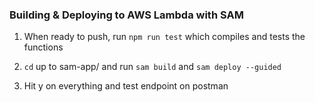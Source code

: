 ### Building & Deploying to AWS Lambda with SAM ###
1. When ready to push, run `npm run test` which compiles and tests the functions

2. `cd` up to sam-app/ and run `sam build` and `sam deploy --guided`

3. Hit y on everything and test endpoint on postman